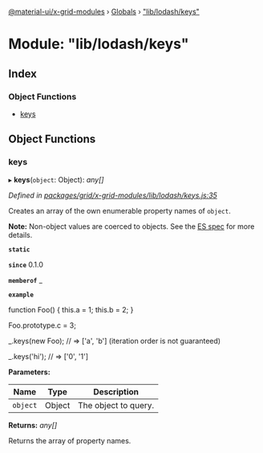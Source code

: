 [@material-ui/x-grid-modules](../README.md) › [Globals](../globals.md) › ["lib/lodash/keys"](_lib_lodash_keys_.md)

# Module: "lib/lodash/keys"

## Index

### Object Functions

- [keys](_lib_lodash_keys_.md#keys)

## Object Functions

### keys

▸ **keys**(`object`: Object): _any[]_

_Defined in [packages/grid/x-grid-modules/lib/lodash/keys.js:35](https://github.com/mui-org/material-ui-x/blob/a679779/packages/grid/x-grid-modules/lib/lodash/keys.js#L35)_

Creates an array of the own enumerable property names of `object`.

**Note:** Non-object values are coerced to objects. See the
[ES spec](http://ecma-international.org/ecma-262/7.0/#sec-object.keys)
for more details.

**`static`**

**`since`** 0.1.0

**`memberof`** \_

**`example`**

function Foo() {
this.a = 1;
this.b = 2;
}

Foo.prototype.c = 3;

\_.keys(new Foo);
// => ['a', 'b'] (iteration order is not guaranteed)

\_.keys('hi');
// => ['0', '1']

**Parameters:**

| Name     | Type   | Description          |
| -------- | ------ | -------------------- |
| `object` | Object | The object to query. |

**Returns:** _any[]_

Returns the array of property names.
